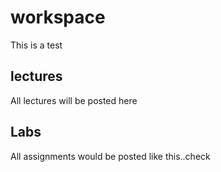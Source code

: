 # workspace

This is a test

## lectures
All lectures will be posted here
## Labs 
All assignments would be posted like this..check


